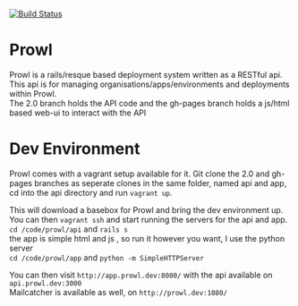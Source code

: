[![Build Status](https://travis-ci.org/gabriel403/Prowl.svg?branch=2.0)](https://travis-ci.org/gabriel403/Prowl)

Prowl
===
Prowl is a rails/resque based deployment system written as a RESTful api.  
This api is for managing organisations/apps/environments and deployments within Prowl.  
The 2.0 branch holds the API code and the gh-pages branch holds a js/html based web-ui to interact with the API

Dev Environment
===
Prowl comes with a vagrant setup available for it. Git clone the 2.0 and gh-pages branches as seperate clones in the same folder, named api and app,  
cd into the api directory and run `vagrant up`.  

This will download a basebox for Prowl and bring the dev environment up.  
You can then `vagrant ssh` and start running the servers for the api and app.  
`cd /code/prowl/api` and `rails s`  
the app is simple html and js , so run it however you want, I use the python server  
`cd /code/prowl/app` and `python -m SimpleHTTPServer`  

You can then visit `http://app.prowl.dev:8000/` with the api available on `api.prowl.dev:3000`  
Mailcatcher is available as well, on `http://prowl.dev:1080/`  
